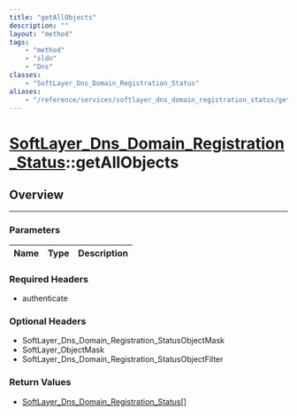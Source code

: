 ```yaml
---
title: "getAllObjects"
description: ""
layout: "method"
tags:
    - "method"
    - "sldn"
    - "Dns"
classes:
    - "SoftLayer_Dns_Domain_Registration_Status"
aliases:
    - "/reference/services/softlayer_dns_domain_registration_status/getAllObjects"
---
```

# [SoftLayer_Dns_Domain_Registration_Status](/reference/services/SoftLayer_Dns_Domain_Registration_Status)::getAllObjects





## Overview 


-----

### Parameters 
|Name | Type | Description |
| --- | --- | --- |


### Required Headers
* authenticate


### Optional Headers
* SoftLayer_Dns_Domain_Registration_StatusObjectMask
* SoftLayer_ObjectMask
* SoftLayer_Dns_Domain_Registration_StatusObjectFilter

### Return Values
* <a href='/reference/datatypes/SoftLayer_Dns_Domain_Registration_Status'>SoftLayer_Dns_Domain_Registration_Status[] </a>





